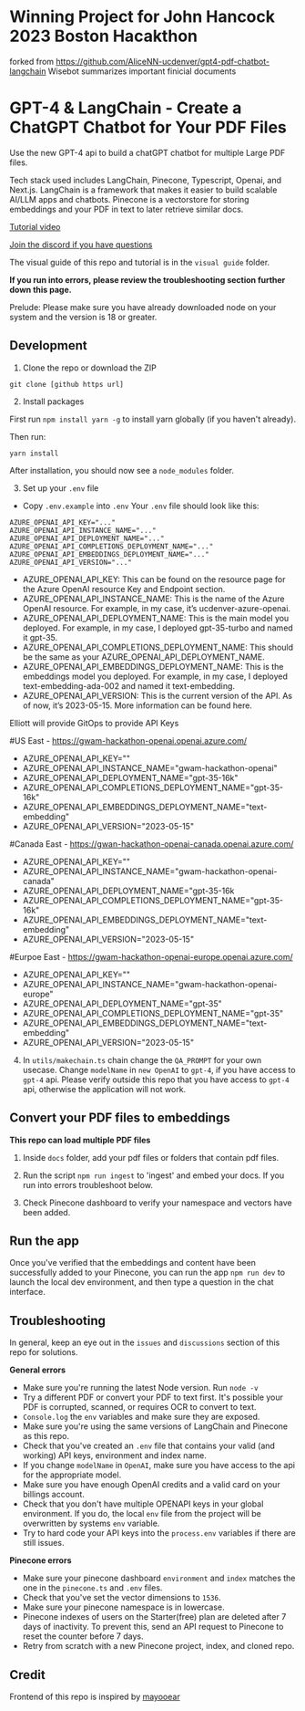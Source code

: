 # Winning Project for John Hancock 2023 Boston Hacakthon
forked from 
https://github.com/AliceNN-ucdenver/gpt4-pdf-chatbot-langchain
Wisebot summarizes important finicial documents

# GPT-4 & LangChain - Create a ChatGPT Chatbot for Your PDF Files

Use the new GPT-4 api to build a chatGPT chatbot for multiple Large PDF files.

Tech stack used includes LangChain, Pinecone, Typescript, Openai, and Next.js. LangChain is a framework that makes it easier to build scalable AI/LLM apps and chatbots. Pinecone is a vectorstore for storing embeddings and your PDF in text to later retrieve similar docs.

[Tutorial video](https://www.youtube.com/watch?v=ih9PBGVVOO4)

[Join the discord if you have questions](https://discord.gg/E4Mc77qwjm)

The visual guide of this repo and tutorial is in the `visual guide` folder.

**If you run into errors, please review the troubleshooting section further down this page.**

Prelude: Please make sure you have already downloaded node on your system and the version is 18 or greater.

## Development

1. Clone the repo or download the ZIP

```
git clone [github https url]
```


2. Install packages

First run `npm install yarn -g` to install yarn globally (if you haven't already).

Then run:

```
yarn install
```
After installation, you should now see a `node_modules` folder.

3. Set up your `.env` file

- Copy `.env.example` into `.env`
  Your `.env` file should look like this:

```
AZURE_OPENAI_API_KEY="..."
AZURE_OPENAI_API_INSTANCE_NAME="..."
AZURE_OPENAI_API_DEPLOYMENT_NAME="..."
AZURE_OPENAI_API_COMPLETIONS_DEPLOYMENT_NAME="..."
AZURE_OPENAI_API_EMBEDDINGS_DEPLOYMENT_NAME="..."
AZURE_OPENAI_API_VERSION="..."
```
- AZURE_OPENAI_API_KEY: This can be found on the resource page for the Azure OpenAI resource Key and Endpoint section.
- AZURE_OPENAI_API_INSTANCE_NAME: This is the name of the Azure OpenAI resource. For example, in my case, it’s ucdenver-azure-openai.
- AZURE_OPENAI_API_DEPLOYMENT_NAME: This is the main model you deployed. For example, in my case, I deployed gpt-35-turbo and named it gpt-35.
- AZURE_OPENAI_API_COMPLETIONS_DEPLOYMENT_NAME: This should be the same as your AZURE_OPENAI_API_DEPLOYMENT_NAME.
- AZURE_OPENAI_API_EMBEDDINGS_DEPLOYMENT_NAME: This is the embeddings model you deployed. For example, in my case, I deployed text-embedding-ada-002 and named it text-embedding.
- AZURE_OPENAI_API_VERSION: This is the current version of the API. As of now, it’s 2023-05-15. More information can be found here.

Elliott will provide GitOps to provide API Keys

#US East - https://gwam-hackathon-openai.openai.azure.com/
- AZURE_OPENAI_API_KEY=""
- AZURE_OPENAI_API_INSTANCE_NAME="gwam-hackathon-openai"
- AZURE_OPENAI_API_DEPLOYMENT_NAME="gpt-35-16k"
- AZURE_OPENAI_API_COMPLETIONS_DEPLOYMENT_NAME="gpt-35-16k"
- AZURE_OPENAI_API_EMBEDDINGS_DEPLOYMENT_NAME="text-embedding"
- AZURE_OPENAI_API_VERSION="2023-05-15"

#Canada East - https://gwan-hackathon-openai-canada.openai.azure.com/
- AZURE_OPENAI_API_KEY=""
- AZURE_OPENAI_API_INSTANCE_NAME="gwam-hackathon-openai-canada"
- AZURE_OPENAI_API_DEPLOYMENT_NAME="gpt-35-16k
- AZURE_OPENAI_API_COMPLETIONS_DEPLOYMENT_NAME="gpt-35-16k"
- AZURE_OPENAI_API_EMBEDDINGS_DEPLOYMENT_NAME="text-embedding"
- AZURE_OPENAI_API_VERSION="2023-05-15"

#Eurpoe East - https://gwam-hackathon-openai-europe.openai.azure.com/
- AZURE_OPENAI_API_KEY=""
- AZURE_OPENAI_API_INSTANCE_NAME="gwam-hackathon-openai-europe"
- AZURE_OPENAI_API_DEPLOYMENT_NAME="gpt-35"
- AZURE_OPENAI_API_COMPLETIONS_DEPLOYMENT_NAME="gpt-35"
- AZURE_OPENAI_API_EMBEDDINGS_DEPLOYMENT_NAME="text-embedding"
- AZURE_OPENAI_API_VERSION="2023-05-15"

4. In `utils/makechain.ts` chain change the `QA_PROMPT` for your own usecase. Change `modelName` in `new OpenAI` to `gpt-4`, if you have access to `gpt-4` api. Please verify outside this repo that you have access to `gpt-4` api, otherwise the application will not work.

## Convert your PDF files to embeddings

**This repo can load multiple PDF files**

1. Inside `docs` folder, add your pdf files or folders that contain pdf files.

2. Run the script `npm run ingest` to 'ingest' and embed your docs. If you run into errors troubleshoot below.

3. Check Pinecone dashboard to verify your namespace and vectors have been added.

## Run the app

Once you've verified that the embeddings and content have been successfully added to your Pinecone, you can run the app `npm run dev` to launch the local dev environment, and then type a question in the chat interface.

## Troubleshooting

In general, keep an eye out in the `issues` and `discussions` section of this repo for solutions.

**General errors**

- Make sure you're running the latest Node version. Run `node -v`
- Try a different PDF or convert your PDF to text first. It's possible your PDF is corrupted, scanned, or requires OCR to convert to text.
- `Console.log` the `env` variables and make sure they are exposed.
- Make sure you're using the same versions of LangChain and Pinecone as this repo.
- Check that you've created an `.env` file that contains your valid (and working) API keys, environment and index name.
- If you change `modelName` in `OpenAI`, make sure you have access to the api for the appropriate model.
- Make sure you have enough OpenAI credits and a valid card on your billings account.
- Check that you don't have multiple OPENAPI keys in your global environment. If you do, the local `env` file from the project will be overwritten by systems `env` variable.
- Try to hard code your API keys into the `process.env` variables if there are still issues.

**Pinecone errors**

- Make sure your pinecone dashboard `environment` and `index` matches the one in the `pinecone.ts` and `.env` files.
- Check that you've set the vector dimensions to `1536`.
- Make sure your pinecone namespace is in lowercase.
- Pinecone indexes of users on the Starter(free) plan are deleted after 7 days of inactivity. To prevent this, send an API request to Pinecone to reset the counter before 7 days.
- Retry from scratch with a new Pinecone project, index, and cloned repo.

## Credit

Frontend of this repo is inspired by [mayooear](https://github.com/mayooear/gpt4-pdf-chatbot-langchain)
